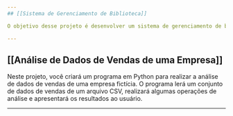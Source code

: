 ```yaml
--- 
## [[Sistema de Gerenciamento de Biblioteca]]

O objetivo desse projeto é desenvolver um sistema de gerenciamento de biblioteca que permita aos usuários realizar operações como adicionar livros, pesquisar livros, verificar disponibilidade, realizar empréstimos, devoluções, entre outras funcionalidades. O sistema será composto por uma aplicação desktop em C# para a interface do usuário, um script Python para manipulação e análise de dados e um banco de dados SQL para armazenar informações dos livros e usuários.

---
```

## [[Análise de Dados de Vendas de uma Empresa]]

Neste projeto, você criará um programa em Python para realizar a análise de dados de vendas de uma empresa fictícia. O programa lerá um conjunto de dados de vendas de um arquivo CSV, realizará algumas operações de análise e apresentará os resultados ao usuário.

---


